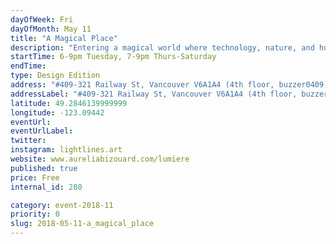 ```yaml
---
dayOfWeek: Fri
dayOfMonth: May 11
title: "A Magical Place"
description: "Entering a magical world where technology, nature, and human beings meet. Dive into a world of light designed to deliver a message of positive impact and immerse your senses in colourful visuals and relaxing music."
startTime: 6-9pm Tuesday, 7-9pm Thurs-Saturday
endTime: 
type: Design Edition
address: "#409-321 Railway St, Vancouver V6A1A4 (4th floor, buzzer0409), Vancouver, BC, Canada"
addressLabel: "#409-321 Railway St, Vancouver V6A1A4 (4th floor, buzzer0409)"
latitude: 49.2846139999999
longitude: -123.09442
eventUrl: 
eventUrlLabel: 
twitter: 
instagram: lightlines.art
website: www.aureliabizouard.com/lumiere
published: true
price: Free
internal_id: 280

category: event-2018-11
priority: 0
slug: 2018-05-11-a_magical_place
---
```

